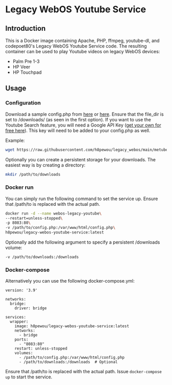 # Legacy WebOS Youtube Service

## Introduction
This is a Docker image containing Apache, PHP, ffmpeg, youtube-dl, and codepoet80's Legacy WebOS Youtube Service code. The resulting container can be used to play Youtube videos on legacy WebOS devices:
 - Palm Pre 1-3
 - HP Veer
 - HP Touchpad

## Usage

### Configuration

Download a sample config.php from [here](https://raw.githubusercontent.com/h8pewou/legacy_webos/main/metube-webos-config.php) or [here](https://raw.githubusercontent.com/codepoet80/metube-php-servicewrapper/main/config-sample.php). Ensure that the file_dir is set to /downloads/ (as seen in the first option). If you want to use the Youtube Search feature, you will need a Google API Key ([get your own for free here](https://developers.google.com/youtube/v3/getting-started)). This key will need to be added to your config.php as well.

Example:
```bash
wget https://raw.githubusercontent.com/h8pewou/legacy_webos/main/metube-webos-config.php
```

Optionally you can create a persistent storage for your downloads. The easiest way is by creating a directory:

```bash
mkdir /path/to/downloads
```

### Docker run

You can simply run the following command to set the service up. Ensure that /path/to is replaced with the actual path.

```bash
docker run -d --name webos-legacy-youtube\
--restart=unless-stopped\
-p 8083:80\
-v /path/to/config.php:/var/www/html/config.php\
h8pewou/legacy-webos-youtube-service:latest
```

Optionally add the following argument to specify a persistent /downloads volume:
```
-v /path/to/downloads:/downloads
```

### Docker-compose

Alternatively you can use the following docker-compose.yml:

```
version: '3.9'

networks:
  bridge:
    driver: bridge

services:
  wrapper:
    image: h8pewou/legacy-webos-youtube-service:latest
    networks:
      - bridge
    ports:
      - "8083:80"
    restart: unless-stopped
    volumes:
      - /path/to/config.php:/var/www/html/config.php
      - /path/to/downloads:/downloads  # Optional
```

Ensure that /path/to is replaced with the actual path. Issue ```docker-compose up``` to start the service.
